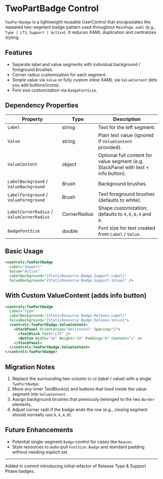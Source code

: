 # TwoPartBadge Control

`TwoPartBadge` is a lightweight reusable UserControl that encapsulates the repeated two-segment badge pattern used throughout `MainPage.xaml` (e.g., `Type | LTS`, `Support | Active`). It reduces XAML duplication and centralizes styling.

## Features

* Separate label and value segments with individual background / foreground brushes.
* Corner radius customization for each segment.
* Simple value via `Value` or fully custom inline XAML via `ValueContent` (lets you add buttons/icons).
* Font size customization via `BadgeFontSize`.

## Dependency Properties

| Property | Type | Description |
|----------|------|-------------|
| `Label` | string | Text for the left segment. |
| `Value` | string | Plain text value (ignored if `ValueContent` provided). |
| `ValueContent` | object | Optional full content for value segment (e.g. StackPanel with text + info button). |
| `LabelBackground` / `ValueBackground` | Brush | Background brushes. |
| `LabelForeground` / `ValueForeground` | Brush | Text foreground brushes (defaults to white). |
| `LabelCornerRadius` / `ValueCornerRadius` | CornerRadius | Shape customization; defaults to `4,0,0,4` and `0`. |
| `BadgeFontSize` | double | Font size for text created from `Label` / `Value`. |

## Basic Usage

```xml
<controls:TwoPartBadge
  Label="Support"
  Value="Active"
  LabelBackground="{StaticResource Badge.Support.Label}"
  ValueBackground="{StaticResource Badge.Support.Value}" />
```

## With Custom ValueContent (adds info button)

```xml
<controls:TwoPartBadge
  Label="Type"
  LabelBackground="{StaticResource Badge.Release.Label}"
  ValueBackground="{StaticResource Badge.Release.Value}">
  <controls:TwoPartBadge.ValueContent>
    <StackPanel Orientation="Horizontal" Spacing="2">
      <TextBlock Text="LTS" />
      <Button Width="18" Height="18" Padding="0" Content="i" />
    </StackPanel>
  </controls:TwoPartBadge.ValueContent>
</controls:TwoPartBadge>
```

## Migration Notes

1. Replace the surrounding two-column `Grid` (label / value) with a single `TwoPartBadge`.
2. Move any inner TextBlock(s) and buttons that lived inside the value segment into `ValueContent`.
3. Assign background brushes that previously belonged to the two `Border` elements.
4. Adjust corner radii if the badge ends the row (e.g., closing segment should normally use `0,4,4,0`).

## Future Enhancements

* Potential single-segment `Badge` control for cases like `Reason`.
* Style resources to auto-pull `FontSize.Badge` and standard padding without needing explicit set.

---
Added in commit introducing initial refactor of Release Type & Support Phase badges.
